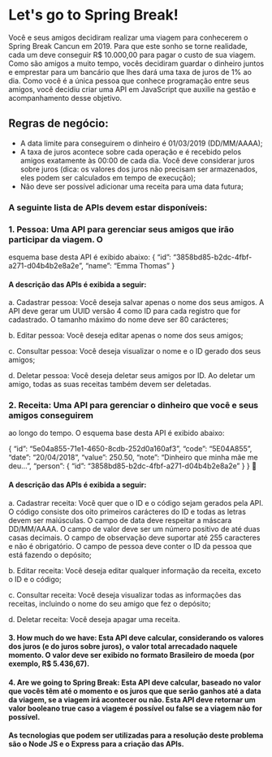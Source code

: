# Let's go to Spring Break!

Você e seus amigos decidiram realizar uma viagem para conhecerem o Spring Break Cancun em 2019. Para que este sonho se torne realidade, cada um deve conseguir R$ 10.000,00 para pagar o custo de sua viagem. Como são amigos a muito tempo, vocês decidiram guardar o dinheiro juntos e emprestar para um bancário que lhes dará uma taxa de juros de 1% ao dia.
Como você é a única pessoa que conhece programação entre seus amigos, você decidiu criar uma API em JavaScript que auxilie na gestão e acompanhamento desse objetivo.

## Regras de negócio:

*  A data limite para conseguirem o dinheiro é 01/03/2019 (DD/MM/AAAA);
* A taxa de juros acontece sobre cada operação e é recebido pelos amigos exatamente às 00:00 de cada dia. Você deve considerar juros sobre juros (dica: os valores dos juros não precisam ser armazenados, eles podem ser calculados em tempo de execução);
* Não deve ser possível adicionar uma receita para uma data futura;

### A seguinte lista de APIs devem estar disponíveis:

### 1. Pessoa: Uma API para gerenciar seus amigos que irão participar da viagem. O
esquema base desta API é exibido abaixo:
{
“id”: “3858bd85-b2dc-4fbf-a271-d04b4b2e8a2e”, “name”: “Emma Thomas” }

#### A descrição das APIs é exibida a seguir:

a. Cadastrar pessoa: Você deseja salvar apenas o nome dos seus amigos. A API deve gerar um UUID versão 4 como ID para cada registro que for cadastrado. O tamanho máximo do nome deve ser 80 carácteres; 

b. Editar pessoa: Você deseja editar apenas o nome dos seus amigos;

c. Consultar pessoa: Você deseja visualizar o nome e o ID gerado dos seus
amigos; 

d. Deletar pessoa: Você deseja deletar seus amigos por ID. Ao deletar um
amigo, todas as suas receitas também devem ser deletadas. 

### 2. Receita: Uma API para gerenciar o dinheiro que você e seus amigos conseguirem
ao longo do tempo. O esquema base desta API é exibido abaixo:

{
“id”: “5e04a855-71e1-4650-8cdb-252d0a160af3”, “code”: “5E04A855”, “date”: “20/04/2018”, “value”: 250.50, “note”: “Dinheiro que minha mãe me deu...”, “person”: {
“id”: “3858bd85-b2dc-4fbf-a271-d04b4b2e8a2e” } }

#### A descrição das APIs é exibida a seguir:

a. Cadastrar receita: Você quer que o ID e o código sejam gerados pela API. O código consiste dos oito primeiros carácteres do ID e todas as letras devem ser maiúsculas. O campo de data deve respeitar a máscara DD/MM/AAAA. O campo de valor deve ser um número positivo de até duas casas decimais. O campo de observação deve suportar até 255 caracteres e não é obrigatório. O campo de pessoa deve conter o ID da pessoa que está fazendo o depósito; 

b. Editar receita: Você deseja editar qualquer informação da receita, exceto o
ID e o código; 

c. Consultar receita: Você deseja visualizar todas as informações das
receitas, incluindo o nome do seu amigo que fez o depósito; 

d. Deletar receita: Você deseja apagar uma receita. 

#### 3. How much do we have: Esta API deve calcular, considerando os valores dos juros (e do juros sobre juros), o valor total arrecadado naquele momento. O valor deve ser exibido no formato Brasileiro de moeda (por exemplo, R$ 5.436,67). 

#### 4. Are we going to Spring Break: Esta API deve calcular, baseado no valor que vocês têm até o momento e os juros que que serão ganhos até a data da viagem, se a viagem irá acontecer ou não. Esta API deve retornar um valor booleano true caso a viagem é possível ou false se a viagem não for possível.

#### As tecnologias que podem ser utilizadas para a resolução deste problema são o Node JS e o Express para a criação das APIs.
